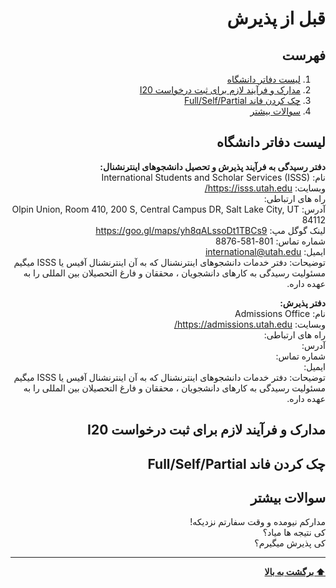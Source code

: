<div dir="rtl">


# قبل از پذیرش

## فهرست
1. [لیست دفاتر دانشگاه](#لیست-دفاتر-دانشگاه)
2. [مدارک و فرآیند لازم برای ثبت درخواست I20](#مدارک-و-فرآیند-لازم-برای-ثبت-درخواست-i20)
3. [چک کردن فاند Full/Self/Partial](#چک-کردن-فاند-fullselfpartial)
4. [سوالات بیشتر](#سوالات-بیشتر)


## لیست دفاتر دانشگاه
**دفتر رسیدگی به فرآیند پذیرش و تحصیل دانشجوهای اینترنشنال:**<br/>
نام: International Students and Scholar Services (ISSS)<br/>
وبسایت: https://isss.utah.edu/<br/>
راه های ارتباطی: <br/>
آدرس: Olpin Union, Room 410, 200 S, Central Campus DR, Salt Lake City, UT 84112<br/>
 لینک گوگل مپ: https://goo.gl/maps/yh8qALssoDt1TBCs9<br/>
شماره تماس: 801-581-8876<br/>
ایمیل: international@utah.edu<br/>
توضیحات: دفتر خدمات دانشجوهای اینترنشنال که به آن اینترنشنال آفیس یا ISSS میگیم مسئولیت رسیدگی به کارهای دانشجویان ، محققان و فارغ التحصیلان بین المللی را به عهده داره.


**دفتر پذیرش:**<br/>
نام: Admissions Office<br/>
وبسایت: https://admissions.utah.edu/<br/>
راه های ارتباطی: <br/>
آدرس:<br/>
شماره تماس:<br/>
ایمیل: <br/>
توضیحات: دفتر خدمات دانشجوهای اینترنشنال که به آن اینترنشنال آفیس یا ISSS میگیم مسئولیت رسیدگی به کارهای دانشجویان ، محققان و فارغ التحصیلان بین المللی را به عهده داره. 

## مدارک و فرآیند لازم برای ثبت درخواست I20
## چک کردن فاند Full/Self/Partial
## سوالات بیشتر
مدارکم نیومده و وقت سفارتم نزدیکه!<br/>
کی نتیجه ها میاد؟<br/>
کی پذیرش میگیرم؟<br/>


---
**[⬆ برگشت به بالا](#قبل-از-پذیرش)**
</div>